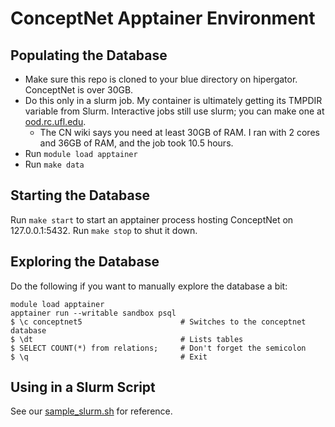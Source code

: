# ConceptNet Apptainer Environment

## Populating the Database
- Make sure this repo is cloned to your blue directory on hipergator. ConceptNet is over 30GB.
- Do this only in a slurm job. My container is ultimately getting its TMPDIR variable from Slurm. Interactive jobs still use slurm; you can make one at [ood.rc.ufl.edu](ood.rc.ufl.edu).
  - The CN wiki says you need at least 30GB of RAM. I ran with 2 cores and 36GB of RAM, and the job took 10.5 hours.
- Run `module load apptainer`
- Run `make data`

## Starting the Database
Run `make start` to start an apptainer process hosting ConceptNet on 127.0.0.1:5432. Run `make stop` to shut it down.

## Exploring the Database

Do the following if you want to manually explore the database a bit:
```
module load apptainer
apptainer run --writable sandbox psql
$ \c conceptnet5                      # Switches to the conceptnet database
$ \dt                                 # Lists tables
$ SELECT COUNT(*) from relations;     # Don't forget the semicolon
$ \q                                  # Exit
```

## Using in a Slurm Script
See our [sample_slurm.sh](sample_slurm.sh) for reference.
